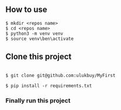 ## How to use

````
$ mkdir <repos name>
$ cd <repos name>
$ python3 -m venv venv
$ source venv\ben\activate

````

## Clone this project
````

$ git clone git@github.com:ulukbuy/MyFirst

$ pip install -r requirements.txt
````

### Finally run this project


